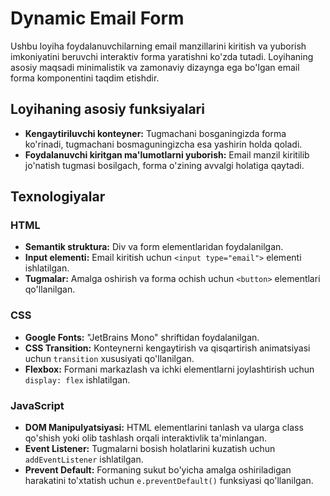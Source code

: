 # Dynamic Email Form

Ushbu loyiha foydalanuvchilarning email manzillarini kiritish va yuborish imkoniyatini beruvchi interaktiv forma yaratishni ko'zda tutadi. Loyihaning asosiy maqsadi minimalistik va zamonaviy dizaynga ega bo'lgan email forma komponentini taqdim etishdir.

## Loyihaning asosiy funksiyalari
- **Kengaytiriluvchi konteyner:** Tugmachani bosganingizda forma ko'rinadi, tugmachani bosmaguningizcha esa yashirin holda qoladi.
- **Foydalanuvchi kiritgan ma'lumotlarni yuborish:** Email manzil kiritilib jo'natish tugmasi bosilgach, forma o'zining avvalgi holatiga qaytadi.

## Texnologiyalar

### HTML
- **Semantik struktura:** Div va form elementlaridan foydalanilgan.
- **Input elementi:** Email kiritish uchun `<input type="email">` elementi ishlatilgan.
- **Tugmalar:** Amalga oshirish va forma ochish uchun `<button>` elementlari qo'llanilgan.

### CSS
- **Google Fonts:** "JetBrains Mono" shriftidan foydalanilgan.
- **CSS Transition:** Konteynerni kengaytirish va qisqartirish animatsiyasi uchun `transition` xususiyati qo'llanilgan.
- **Flexbox:** Formani markazlash va ichki elementlarni joylashtirish uchun `display: flex` ishlatilgan.

### JavaScript
- **DOM Manipulyatsiyasi:** HTML elementlarini tanlash va ularga class qo'shish yoki olib tashlash orqali interaktivlik ta'minlangan.
- **Event Listener:** Tugmalarni bosish holatlarini kuzatish uchun `addEventListener` ishlatilgan.
- **Prevent Default:** Formaning sukut bo'yicha amalga oshiriladigan harakatini to'xtatish uchun `e.preventDefault()` funksiyasi qo'llanilgan.
